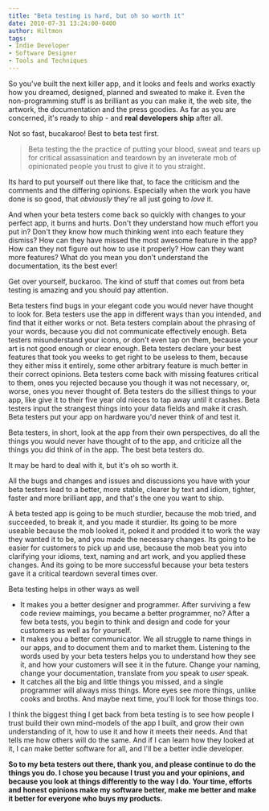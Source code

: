 ```yaml
---
title: "Beta testing is hard, but oh so worth it"
date: 2010-07-31 13:24:00-0400
author: Hiltmon
tags:
- Indie Developer
- Software Designer
- Tools and Techniques
---
```


So you've built the next killer app, and it looks and feels and works exactly how you dreamed, designed, planned and sweated to make it.  Even the non-programming stuff is as brilliant as you can make it, the web site, the artwork, the documentation and the press goodies.  As far as you are concerned, it's ready to ship - and **real developers ship** after all.

Not so fast, bucakaroo!  Best to beta test first.

> Beta testing the the practice of putting your blood, sweat and tears up for critical assassination and teardown by an inveterate mob of opinionated people you trust to give it to you straight.

Its hard to put yourself out there like that, to face the criticism and the comments and the differing opinions.  Especially when the work you have done is so good, that _obviously_ they're all just going to _love_ it.

And when your beta testers come back so quickly with changes to your perfect app, it burns and hurts.  Don't they understand how much effort you put in?  Don't they know how much thinking went into each feature they dismiss?  How can they have missed the most awesome feature in the app?  How can they not figure out how to use it properly?  How can they want more features?  What do you mean you don't understand the documentation, its the best ever!

Get over yourself, buckaroo.  The kind of stuff that comes out from beta testing is amazing and you should pay attention.

Beta testers find bugs in your elegant code you would never have thought to look for.  Beta testers use the app in different ways than you intended, and find that it either works or not. Beta testers complain about the phrasing of your words, because you did not communicate effectively enough.  Beta testers misunderstand your icons, or don't even tap on them, because your art is not good enough or clear enough.  Beta testers declare your best features that took you weeks to get right to be useless to them, because they either miss it entirely, some other arbitrary feature is much better in their correct opinions.  Beta testers come back with missing features critical to them, ones you rejected because you though it was not necessary, or, worse, ones you never thought of.  Beta testers do the silliest things to your app, like give it to their five year old nieces to tap away until it crashes.  Beta testers input the strangest things into your data fields and make it crash.  Beta testers put your app on hardware you'd never think of and test it.  

Beta testers, in short, look at the app from their own perspectives, do all the things you would never have thought of to the app, and criticize all the things you did think of in the app.  The best beta testers do.

It may be hard to deal with it, but it's oh so worth it.

All the bugs and changes and issues and discussions you have with your beta testers lead to a better, more stable, clearer by text and idiom, tighter, faster and more brilliant app, and that's the one you want to ship.

A beta tested app is going to be much sturdier, because the mob tried, and succeeded, to break it, and you made it sturdier. Its going to be more useable because the mob looked it, poked it and prodded it to work the way they wanted it to be, and you made the necessary changes.  Its going to be easier for customers to pick up and use, because the mob beat you into clarifying your idioms, text, naming and art work, and you applied these changes.  And its going to be more successful because your beta testers gave it a critical teardown several times over.

Beta testing helps in other ways as well

* It makes you a better designer and programmer.  After surviving a few code review maimings, you became a better programmer, no?  After a few beta tests, you begin to think and design and code for your customers as well as for yourself.
* It makes you a better communicator.  We all struggle to name things in our apps, and to document them and to market them.  Listening to the words used by your beta testers helps you to understand how they see it, and how your customers will see it in the future.  Change your naming, change your documentation, translate from _you_ speak to _user_ speak.
* It catches all the big and little things you missed, and a single programmer will always miss things.  More eyes see more things, unlike cooks and broths.  And maybe next time, you'll look for those things too.

I think the biggest thing I get back from beta testing is to see how people I trust build their own mind-models of the app I built, and grow their own understanding of it, how to use it and how it meets their needs.  And that tells me how others will do the same.  And if I can learn how they looked at it, I can make better software for all, and I'll be a better indie developer.

**So to my beta testers out there, thank you, and please continue to do the things you do.  I chose you because I trust you and your opinions, and because you look at things differently to the way I do.  Your time, efforts and honest opinions make my software better, make me better and make it better for everyone who buys my products.**
